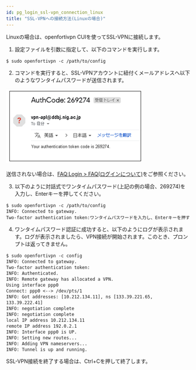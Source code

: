 ```yaml
---
id: pg_login_ssl-vpn_connection_linux
title: "SSL-VPNへの接続方法(Linuxの場合)"
---
```



Linuxの場合は、openfortivpn CUIを使ってSSL-VPNに接続します。


1. 設定ファイルを引数に指定して、以下のコマンドを実行します。
```
$ sudo openfortivpn -c /path/to/config
```

2. コマンドを実行すると、SSL-VPNアカウントに紐付くメールアドレスへ以下のようなワンタイムパスワードが送信されます。

![figure](../VPNwin_15.png)

送信されない場合は、[FAQ:Login > FAQ(ログインについて)](/guides/FAQ/faq_personal_genome/faq_forticlient/#no-onetime-pw-received)をご参照ください。

3. 以下のように対話式でワンタイムパスワード(上記の例の場合、269274)を入力し、Enterキーを押してください。
```
$ sudo openfortivpn -c /path/to/config
INFO: Connected to gateway.
Two-factor authentication token:ワンタイムパスワードを入力し、Enterキーを押す
```

4. ワンタイムパスワード認証に成功すると、以下のようにログが表示されます。ログが表示されましたら、VPN接続が開始されます。このとき、プロンプトは返ってきません。

```
$ sudo openfortivpn -c config
INFO: Connected to gateway.
Two-factor authentication token:
INFO: Authenticated.
INFO: Remote gateway has allocated a VPN.
Using interface ppp0
Connect: ppp0 <--> /dev/pts/1
INFO: Got addresses: [10.212.134.11], ns [133.39.221.65, 133.39.222.41]
INFO: negotiation complete
INFO: negotiation complete
local IP address 10.212.134.11
remote IP address 192.0.2.1
INFO: Interface ppp0 is UP.
INFO: Setting new routes...
INFO: Adding VPN nameservers...
INFO: Tunnel is up and running.
```

SSL-VPN接続を終了する場合は、Ctrl+Cを押して終了します。

